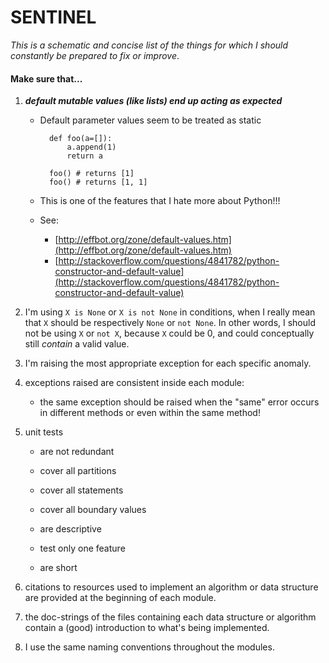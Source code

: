 # SENTINEL


_This is a schematic and concise list of the things for which I should constantly be prepared to fix or improve_.


#### Make sure that...

1. **_default mutable values (like lists) end up acting as expected_**

    - Default parameter values seem to be treated as static
        
            def foo(a=[]):
                a.append(1)
                return a
                
            foo() # returns [1]
            foo() # returns [1, 1]

    - This is one of the features that I hate more about Python!!!    
    - See:   
        - [http://effbot.org/zone/default-values.htm](http://effbot.org/zone/default-values.htm)
        - [http://stackoverflow.com/questions/4841782/python-constructor-and-default-value](http://stackoverflow.com/questions/4841782/python-constructor-and-default-value)

2. I'm using `X is None` or `X is not None` in conditions, when I really mean that `X` should be respectively `None` or `not None`.
In other words, I should not be using `X` or `not X`, because `X` could be 0, and could conceptually still _contain_ a valid value.

3. I'm raising the most appropriate exception for each specific anomaly.

4. exceptions raised are consistent inside each module: 
    
    - the same exception should be raised when the "same" error occurs in different methods or even within the same method!

5. unit tests 

    - are not redundant

    - cover all partitions

    - cover all statements

    - cover all boundary values
    
    - are descriptive
     
    - test only one feature
    
    - are short

6. citations to resources used to implement an algorithm or data structure are provided at the beginning of each module.

7. the doc-strings of the files containing each data structure or algorithm contain a (good) introduction to what's being implemented.

8. I use the same naming conventions throughout the modules.
